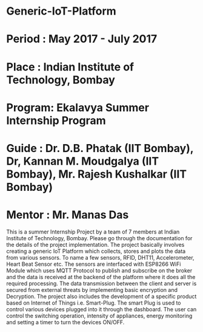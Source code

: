 # Generic-IoT-Platform
# Period : May 2017 - July 2017
# Place  : Indian Institute of Technology, Bombay
# Program: Ekalavya Summer Internship Program
# Guide  : Dr. D.B. Phatak (IIT Bombay), Dr, Kannan M. Moudgalya (IIT Bombay), Mr. Rajesh Kushalkar (IIT Bombay)
# Mentor : Mr. Manas Das
This is a  summer Internship Project by a team of 7 members at Indian Institute of Technology, Bombay. Please go through the documentation for the details of the project implementation.
The project basically involves creating a generic IoT Platform which collects, stores and plots the data from various sensors. To name a few sensors, RFID, DHT11, Accelerometer, Heart Beat Sensor etc.
The sensors are interfaced with ESP8266 WiFi Module which uses MQTT Protocol to publish and subscribe on the broker and the data is received at the backend of the platform where it does all the required processing.
The data transmission between the client and server is secured from external threats by implementing basic encryption and Decryption. The project also includes the development of a specific product based on Internet of Things i.e. Smart-Plug.
The smart Plug is used to control various devices plugged into it through the dashboard. The user can control the switching operation, intensity of appliances, energy monitoring and setting a timer to turn the devices ON/OFF.
